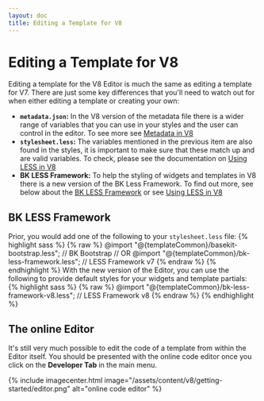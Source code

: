 ```yaml
---
layout: doc
title: Editing a Template for V8
---
```


# Editing a Template for V8

Editing a template for the V8 Editor is much the same as editing a template for V7. There are just some key differences that you'll need to watch out for when either editing a template or creating your own:

- **`metadata.json`:** In the V8 version of the metadata file there is a wider range of variables that you can use in your styles and the user can control in the editor. To see more see [Metadata in V8](/v8/templating/metadata/)
- **`stylesheet.less`:** The variables mentioned in the previous item are also found in the styles, it is important to make sure that these match up and are valid variables. To check, please see the documentation on [Using LESS in V8](/v8/templating/less/)
- **BK LESS Framework:** To help the styling of widgets and templates in V8 there is a new version of the BK Less Framework. To find out more, see below about the [BK LESS Framework](#bk-less-framework) or see [Using LESS in V8](/v8/templating/less/)

## BK LESS Framework

Prior, you would add one of the following to your `stylesheet.less` file:
{% highlight sass %}
{% raw %}
@import "@{templateCommon}/basekit-bootstrap.less"; // BK Bootstrap
// OR
@import "@{templateCommon}/bk-less-framework.less"; // LESS Framework v7
{% endraw %}
{% endhighlight %}
With the new version of the Editor, you can use the following to provide default styles for your widgets and template partials:
{% highlight sass %}
{% raw %}
@import "@{templateCommon}/bk-less-framework-v8.less"; // LESS Framework v8
{% endraw %}
{% endhighlight %}

## The online Editor

It's still very much possible to edit the code of a template from within the Editor itself. You should be presented with the online code editor once you click on the **Developer Tab** in the main menu.

{% include imagecenter.html image="/assets/content/v8/getting-started/editor.png" alt="online code editor" %}
